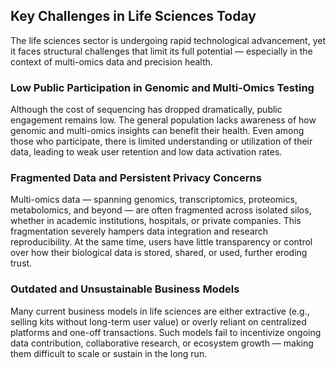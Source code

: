 ## Key Challenges in Life Sciences Today
The life sciences sector is undergoing rapid technological advancement, yet it faces structural challenges that limit its full potential — especially in the context of multi-omics data and precision health.

### Low Public Participation in Genomic and Multi-Omics Testing
Although the cost of sequencing has dropped dramatically, public engagement remains low. The general population lacks awareness of how genomic and multi-omics insights can benefit their health. Even among those who participate, there is limited understanding or utilization of their data, leading to weak user retention and low data activation rates.

### Fragmented Data and Persistent Privacy Concerns
Multi-omics data — spanning genomics, transcriptomics, proteomics, metabolomics, and beyond — are often fragmented across isolated silos, whether in academic institutions, hospitals, or private companies. This fragmentation severely hampers data integration and research reproducibility. At the same time, users have little transparency or control over how their biological data is stored, shared, or used, further eroding trust.

### Outdated and Unsustainable Business Models
Many current business models in life sciences are either extractive (e.g., selling kits without long-term user value) or overly reliant on centralized platforms and one-off transactions. Such models fail to incentivize ongoing data contribution, collaborative research, or ecosystem growth — making them difficult to scale or sustain in the long run.
